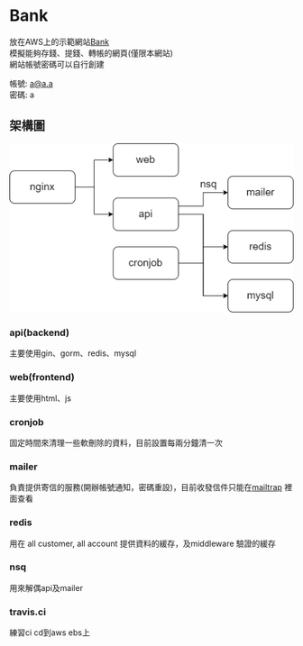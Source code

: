 # Bank
放在AWS上的示範網站[Bank](http://bank-env.eba-anpfsyzx.ap-northeast-1.elasticbeanstalk.com/) <BR>
模擬能夠存錢、提錢、轉帳的網頁(僅限本網站) <br>
網站帳號密碼可以自行創建 <br>

帳號: a@a.a <br>
密碼: a <br>

## 架構圖
![image](https://github.com/zaqxsw800402/account_api_redis/blob/master/picture/bank.drawio.png?raw=true)

### api(backend)
主要使用gin、gorm、redis、mysql
### web(frontend)
主要使用html、js
### cronjob
固定時間來清理一些軟刪除的資料，目前設置每兩分鐘清一次
### mailer
負責提供寄信的服務(開辦帳號通知，密碼重設)，目前收發信件只能在[mailtrap](https://mailtrap.io/) 裡面查看
### redis
用在 all customer, all account 提供資料的緩存，及middleware 驗證的緩存 
### nsq
用來解偶api及mailer
### travis.ci
練習ci cd到aws ebs上


